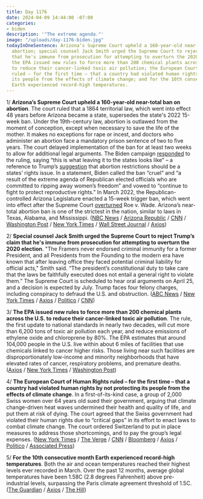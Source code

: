 ```yaml
---
title: Day 1176
date: 2024-04-09 14:44:00 -07:00
categories:
- biden
description: '"The extreme agenda."'
image: "/uploads/day-1176-biden.jpg"
todayInOneSentence: Arizona’s Supreme Court upheld a 160-year-old near-total ban on
  abortion; special counsel Jack Smith urged the Supreme Court to reject Trump’s claim
  that he's immune from prosecution for attempting to overturn the 2020 election;
  the EPA issued new rules to force more than 200 chemical plants across the U.S.
  to reduce their cancer-linked toxic air pollution; the European Court of Human Rights
  ruled – for the first time – that a country had violated human rights by not protecting
  its people from the effects of climate change; and for the 10th consecutive month
  Earth experienced record-high temperatures.
---
```


1/ **Arizona’s Supreme Court upheld a 160-year-old near-total ban on abortion**. The court ruled that a 1864 territorial law, which went into effect 48 years before Arizona became a state, supersedes the state's 2022 15-week ban. Under the 19th-century law, abortion is outlawed from the moment of conception, except when necessary to save the life of the mother. It makes no exceptions for rape or incest, and doctors who administer an abortion face a mandatory prison sentence of two to five years. The court delayed implementation of the ban for at least two weeks to allow for additional legal arguments. The Biden campaign [responded](https://thehill.com/homenews/campaign/4583281-biden-allies-tie-arizona-abortion-ruling-to-trump/) to the ruling, saying “this is what leaving it to the states looks like” – a reference to Trump’s [suggestion](https://whatthefuckjusthappenedtoday.com/2024/04/08/day-1175/#4-trump-declined-to-endorse-a-nation) that abortion restrictions should be a states’ rights issue. In a statement, Biden called the ban “cruel” and “a result of the extreme agenda of Republican elected officials who are committed to ripping away women’s freedom” and vowed to “continue to fight to protect reproductive rights.” In March 2022, the Republican-controlled Arizona Legislature enacted a 15-week trigger ban, which went into effect after the Supreme Court [overturned](https://whatthefuckjusthappenedtoday.com/2022/06/24/day-521/#1-in-a-historic-reversal-the-supreme) Roe v. Wade. Arizona’s near-total abortion ban is one of the strictest in the nation, similar to laws in Texas, Alabama, and Mississippi. ([NBC News](https://www.nbcnews.com/politics/arizona-supreme-court-ruling-abortion-ban-rcna146915) / [Arizona Republic](https://www.azcentral.com/story/news/politics/arizona/2024/04/09/arizona-abortion-law-state-supreme-court-upholds-near-total-ban/73251148007/) / [CNN](https://www.cnn.com/2024/04/08/us/arizona-supreme-court-abortion-access-tuesday/index.html) / [Washington Post](https://www.washingtonpost.com/nation/2024/04/09/arizona-abortion-supreme-court-ruling/) / [New York Times](https://www.nytimes.com/2024/04/09/us/arizona-abortion-ban.html) / [Wall Street Journal](https://www.wsj.com/us-news/law/arizona-supreme-court-abortion-ban-821501cb?mod=hp_lead_pos1) / [Axios](https://www.axios.com/2024/04/09/arizona-abortion-ban-supreme-court-1864))

2/ **Special counsel Jack Smith urged the Supreme Court to reject Trump’s claim that he's immune from prosecution for attempting to overturn the 2020 election**. "The Framers never endorsed criminal immunity for a former President, and all Presidents from the Founding to the modern era have known that after leaving office they faced potential criminal liability for official acts," Smith said. “The president’s constitutional duty to take care that the laws be faithfully executed does not entail a general right to violate them.” The Supreme Court is scheduled to hear oral arguments on April 25, and a decision is expected by July. Trump faces four felony charges, including conspiracy to defraud the U.S. and obstruction. ([ABC News](https://abcnews.go.com/Politics/special-counsel-jack-smith-supreme-court-trump-immunity/story?id=108996530) / [New York Times](https://www.nytimes.com/2024/04/08/us/supreme-court-trump-immunity-jan-6.html) / [Axios](https://www.axios.com/2024/04/09/jack-smith-supreme-court-trump-immunity) / [Politico](https://www.politico.com/news/2024/04/08/jack-smith-false-elector-scheme-saves-trump-obstruction-charges-00151198) / [CNN](https://www.cnn.com/2024/04/08/politics/special-counsel-jack-smith-supreme-court-trump-immunity-claim/index.html))

3/ **The EPA issued new rules to force more than 200 chemical plants across the U.S. to reduce their cancer-linked toxic air pollution**. The rule, the first update to national standards in nearly two decades, will cut more than 6,200 tons of toxic air pollution each year, and reduce emissions of ethylene oxide and chloroprene by 80%. The EPA estimates that around 104,000 people in the U.S. live within about 6 miles of facilities that use chemicals linked to cancer higher risks. Those living near such facilities are disproportionately low-income and minority neighborhoods that have elevated rates of cancer, respiratory problems, and premature deaths. ([Axios](https://www.axios.com/2024/04/09/epa-toxic-chemical-emissions-us-plants) / [New York Times](https://www.nytimes.com/2024/04/09/climate/epa-pollution-chemical-plants.html) / [Washington Post](https://www.washingtonpost.com/climate-environment/2024/04/09/chemical-plant-pollution-epa-cancer/))

4/ **The European Court of Human Rights ruled – for the first time – that a country had violated human rights by not protecting its people from the effects of climate change**. In a first-of-its-kind case, a group of 2,000 Swiss women over 64 years old sued their government, arguing that climate change-driven heat waves undermined their health and quality of life, and put them at risk of dying. The court agreed that the Swiss government had violated their human rights due to “critical gaps” in its effort to enact laws to combat climate change. The court ordered Switzerland to put in place measures to address those shortcomings, and to pay the group’s legal expenses. ([New York Times](https://www.nytimes.com/2024/04/09/world/europe/climate-human-rights.html) / [The Verge](https://www.theverge.com/2024/4/9/24125087/international-human-rights-court-judgement-climate-change-case) / [CNN](https://www.cnn.com/2024/04/09/climate/international-court-judgment-human-rights-climate-intl/) / [Bloomberg](https://www.bloomberg.com/news/articles/2024-04-09/swiss-failed-citizens-on-climate-change-human-rights-court-says?sref=MIBMEEoj) / [Axios](https://www.axios.com/2024/04/09/switzerland-climate-change-women-lawsuit) / [Politico](https://www.politico.eu/article/europes-top-human-rights-court-says-switzerlands-inadequate-climate-action-breaches-human-rights/) / [Associated Press](https://apnews.com/article/europe-eu-climate-court-human-rights-3b540a965aff7e2b49f1451c7a328e77))

5/ **For the 10th consecutive month Earth experienced record-high temperatures**. Both the air and ocean temperatures reached their highest levels ever recorded in March. Over the past 12 months, average global temperatures have been 1.58C (2.8 degrees Fahrenheit) above pre-industrial levels, surpassing the Paris climate agreement threshold of 1.5C. ([The Guardian](https://www.theguardian.com/global/2024/apr/09/tenth-consecutive-monthly-heat-record-alarms-confounds-climate-scientists) / [Axios](https://www.axios.com/2024/04/09/hottest-march-global-warming) / [The Hill](https://thehill.com/policy/energy-environment/4582640-climate-march-2024-heat-record/))

